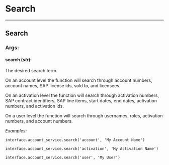 # Search

----

## Search

### **Args:**

#### search (*str*):

  The desired search term.
  
  On an account level the function will search through account numbers, account names, SAP license ids, sold to, and licensees. 
  
  On an activation level the function will search through activation numbers, SAP contract identifiers, SAP line items, start dates, end dates, activation numbers, and activation ids. 
  
  On a user level the function will search through usernames, roles, activation numbers, and account numbers.
  
  *Examples:*
  
	interface.account_service.search('account', 'My Account Name')
   
	interface.account_service.search('activation', 'My Activation Name')
   
	interface.account_service.search('user', 'My User')
